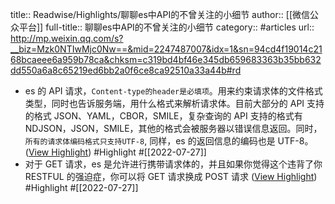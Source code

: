 title:: Readwise/Highlights/聊聊es中API的不曾关注的小细节
author:: [[微信公众平台]]
full-title:: 聊聊es中API的不曾关注的小细节
category:: #articles
url:: http://mp.weixin.qq.com/s?__biz=Mzk0NTIwMjc0Nw==&mid=2247487007&idx=1&sn=94cd4f19014c2168bcaeee6a959b78ca&chksm=c319bd4bf46e345db659683363b35bb632dd550a6a8c65219ed6bb2a0f6ce8ca92510a33a44b#rd

- es 的 API 请求，`Content-type的header是必填项`。用来约束请求体的文件格式类型，同时也告诉服务端，用什么格式来解析请求体。目前大部分的 API 支持的格式 JSON、YAML，CBOR，SMILE，复杂查询的 API 支持的格式有 NDJSON，JSON，SMILE，其他的格式会被服务器以错误信息返回。同时，`所有的请求体编码格式只支持UTF-8`, 同样，es 的返回信息的编码也是 UTF-8。 ([View Highlight](https://read.readwise.io/read/01g8yqmft63pep2ey682qjvfs4)) #Highlight #[[2022-07-27]]
- 对于 GET 请求，es 是允许进行携带请求体的，并且如果你觉得这个违背了你 RESTFUL 的强迫症，你可以将 GET 请求换成 POST 请求 ([View Highlight](https://read.readwise.io/read/01g8yqt75jmry6cpy92zsqvs0s)) #Highlight #[[2022-07-27]]